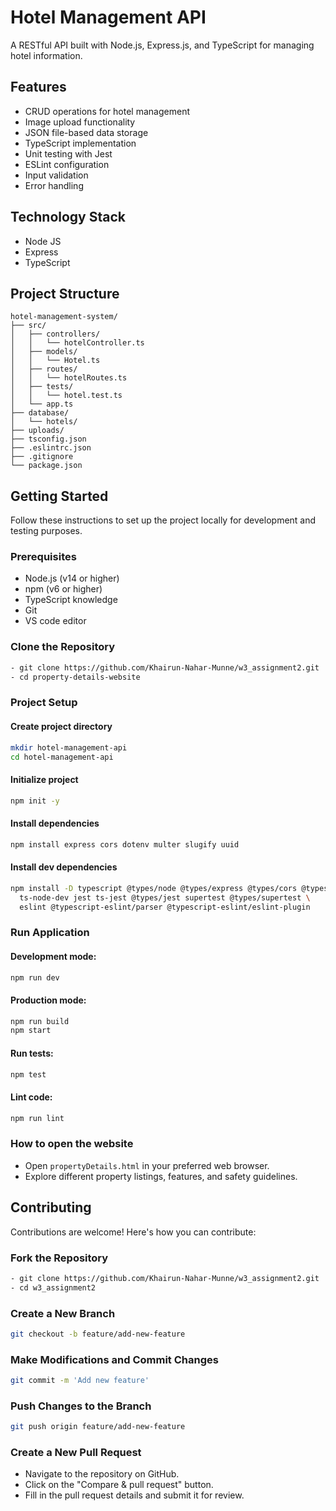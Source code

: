 
# Hotel Management API

A RESTful API built with Node.js, Express.js, and TypeScript for managing hotel information.

## Features

- CRUD operations for hotel management
- Image upload functionality
- JSON file-based data storage
- TypeScript implementation
- Unit testing with Jest
- ESLint configuration
- Input validation
- Error handling


## Technology Stack

- Node JS
- Express
- TypeScript

## Project Structure

```plaintext
hotel-management-system/
├── src/
│   ├── controllers/
│   │   └── hotelController.ts
│   ├── models/
│   │   └── Hotel.ts
│   ├── routes/
│   │   └── hotelRoutes.ts
│   ├── tests/
│   │   └── hotel.test.ts
│   └── app.ts
├── database/
│   └── hotels/
├── uploads/
├── tsconfig.json
├── .eslintrc.json
├── .gitignore
└── package.json

```

## Getting Started

Follow these instructions to set up the project locally for development and testing purposes.


### Prerequisites

- Node.js (v14 or higher)
- npm (v6 or higher)
- TypeScript knowledge
- Git
- VS code editor


### Clone the Repository

```bash
- git clone https://github.com/Khairun-Nahar-Munne/w3_assignment2.git
- cd property-details-website 
```

### Project Setup

#### Create project directory
```bash
mkdir hotel-management-api
cd hotel-management-api
```
#### Initialize project
```bash
npm init -y
```
#### Install dependencies
```bash
npm install express cors dotenv multer slugify uuid
```
#### Install dev dependencies
```bash
npm install -D typescript @types/node @types/express @types/cors @types/multer \
  ts-node-dev jest ts-jest @types/jest supertest @types/supertest \
  eslint @typescript-eslint/parser @typescript-eslint/eslint-plugin
  ```

### Run Application

#### Development mode:
```bash
npm run dev
```

#### Production mode:
```bash
npm run build
npm start
```

#### Run tests:
```bash
npm test
```

#### Lint code:
```bash
npm run lint
```

### How to open the website

- Open `propertyDetails.html` in your preferred web browser.
- Explore different property listings, features, and safety guidelines.

## Contributing
Contributions are welcome! Here's how you can contribute:

### Fork the Repository
```bash
- git clone https://github.com/Khairun-Nahar-Munne/w3_assignment2.git
- cd w3_assignment2
```
### Create a New Branch

```bash
git checkout -b feature/add-new-feature
```
### Make Modifications and Commit Changes
```bash
git commit -m 'Add new feature'
```
### Push Changes to the Branch

```bash
git push origin feature/add-new-feature
```
### Create a New Pull Request
- Navigate to the repository on GitHub.
- Click on the "Compare & pull request" button.
- Fill in the pull request details and submit it for review.


